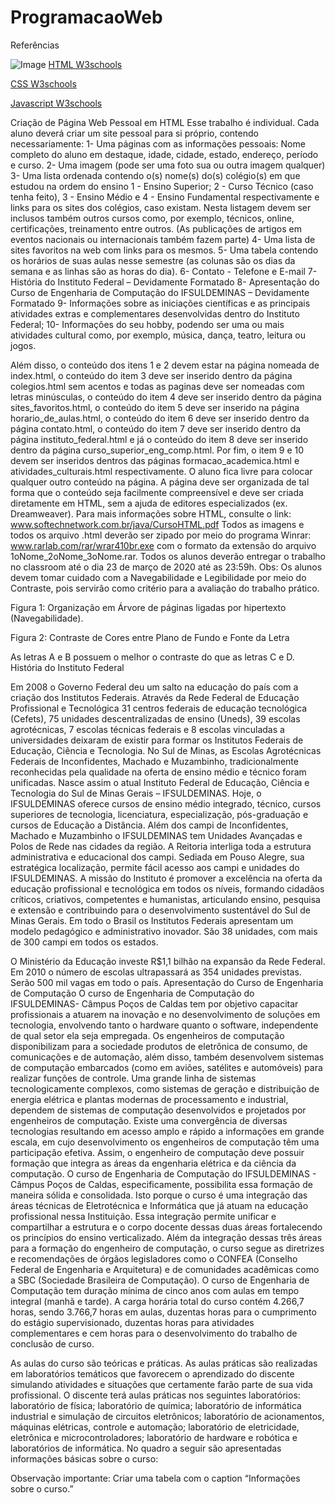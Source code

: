 # ProgramacaoWeb

Referências

![Image](https://www.huszardev.com/wp-content/uploads/2018/07/1_l4xICbIIYlz1OTymWCoUTw1.jpeg)
[HTML W3schools](https://www.w3schools.com/html/)

[CSS W3schools](https://www.w3schools.com/css/)

[Javascript W3schools](https://www.w3schools.com/js/)

Criação de Página Web Pessoal em HTML
Esse trabalho é individual. Cada aluno deverá criar um site pessoal para si
próprio, contendo necessariamente:
1- Uma páginas com as informações pessoais: Nome completo do aluno em
destaque, idade, cidade, estado, endereço, período e curso.
2- Uma imagem (pode ser uma foto sua ou outra imagem qualquer)
3- Uma lista ordenada contendo o(s) nome(s) do(s) colégio(s) em que estudou na
ordem do ensino 1 - Ensino Superior; 2 - Curso Técnico (caso tenha feito), 3 -
Ensino Médio e 4 - Ensino Fundamental respectivamente e links para os sites
dos colégios, caso existam. Nesta listagem devem ser inclusos também outros
cursos como, por exemplo, técnicos, online, certificações, treinamento entre
outros. (As publicações de artigos em eventos nacionais ou internacionais
também fazem parte)
4- Uma lista de sites favoritos na web com links para os mesmos.
5- Uma tabela contendo os horários de suas aulas nesse semestre (as colunas são os
dias da semana e as linhas são as horas do dia).
6- Contato - Telefone e E-mail
7- História do Instituto Federal – Devidamente Formatado
8- Apresentação do Curso de Engenharia de Computação do IFSULDEMINAS –
Devidamente Formatado
9- Informações sobre as iniciações científicas e as principais atividades extras e
complementares desenvolvidas dentro do Instituto Federal;
10- Informações do seu hobby, podendo ser uma ou mais atividades cultural como, por
exemplo, música, dança, teatro, leitura ou jogos.

Além disso, o conteúdo dos itens 1 e 2 devem estar na página nomeada de
index.html, o conteúdo do item 3 deve ser inserido dentro da página colegios.html sem
acentos e todas as paginas deve ser nomeadas com letras minúsculas, o conteúdo do
item 4 deve ser inserido dentro da página sites_favoritos.html, o conteúdo do item 5
deve ser inserido na página horario_de_aulas.html, o conteúdo do item 6 deve ser
inserido dentro da página contato.html, o conteúdo do item 7 deve ser inserido dentro
da página instituto_federal.html e já o conteúdo do item 8 deve ser inserido dentro da
página curso_superior_eng_comp.html. Por fim, o item 9 e 10 devem ser inseridos
dentros das páginas formacao_academica.html e atividades_culturais.html
respectivamente.
O aluno fica livre para colocar qualquer outro conteúdo na página. A página
deve ser organizada de tal forma que o conteúdo seja facilmente compreensível e deve
ser criada diretamente em HTML, sem a ajuda de editores especializados (ex.
Dreamweaver).
Para mais informações sobre HTML, consulte o link:
www.softechnetwork.com.br/java/CursoHTML.pdf
Todos as imagens e todos os arquivo .html deverão ser zipado por meio do
programa Winrar: www.rarlab.com/rar/wrar410br.exe com o formato da extensão do
arquivo 1oNome_2oNome_3oNome.rar. Todos os alunos deverão entregar o
trabalho no classroom até o dia 23 de março de 2020 até as 23:59h.
Obs: Os alunos devem tomar cuidado com a Navegabilidade e Legibilidade por meio
do Contraste, pois servirão como critério para a avaliação do trabalho prático.

Figura 1: Organização em Árvore de páginas ligadas por hipertexto (Navegabilidade).

Figura 2: Contraste de Cores entre Plano de Fundo e Fonte da Letra

As letras A e B possuem o melhor o contraste do que as letras C e D.
História do Instituto Federal

Em 2008 o Governo Federal deu um salto na educação do país com a criação dos
Institutos Federais. Através da Rede Federal de Educação Profissional e Tecnológica 31
centros federais de educação tecnológica (Cefets), 75 unidades descentralizadas de
ensino (Uneds), 39 escolas agrotécnicas, 7 escolas técnicas federais e 8 escolas
vinculadas a universidades deixaram de existir para formar os Institutos Federais de
Educação, Ciência e Tecnologia.
No Sul de Minas, as Escolas Agrotécnicas Federais de Inconfidentes, Machado e
Muzambinho, tradicionalmente reconhecidas pela qualidade na oferta de ensino médio e
técnico foram unificadas. Nasce assim o atual Instituto Federal de Educação, Ciência e
Tecnologia do Sul de Minas Gerais – IFSULDEMINAS.
Hoje, o IFSULDEMINAS oferece cursos de ensino médio integrado, técnico,
cursos superiores de tecnologia, licenciatura, especialização, pós-graduação e cursos de
Educação a Distância. Além dos campi de Inconfidentes, Machado e Muzambinho o
IFSULDEMINAS tem Unidades Avançadas e Polos de Rede nas cidades da região.
A Reitoria interliga toda a estrutura administrativa e educacional dos campi.
Sediada em Pouso Alegre, sua estratégica localização, permite fácil acesso aos campi e
unidades do IFSULDEMINAS. A missão do Instituto é promover a excelência na oferta
da educação profissional e tecnológica em todos os níveis, formando cidadãos críticos,
criativos, competentes e humanistas, articulando ensino, pesquisa e extensão e
contribuindo para o desenvolvimento sustentável do Sul de Minas Gerais.
Em todo o Brasil os Institutos Federais apresentam um modelo pedagógico e
administrativo inovador. São 38 unidades, com mais de 300 campi em todos os estados.

O Ministério da Educação investe R$1,1 bilhão na expansão da Rede Federal.
Em 2010 o número de escolas ultrapassará as 354 unidades previstas. Serão 500 mil
vagas em todo o país.
Apresentação do Curso de Engenharia de Computação
O curso de Engenharia de Computação do IFSULDEMINAS- Câmpus Poços de
Caldas tem por objetivo capacitar profissionais a atuarem na inovação e no desenvolvimento
de soluções em tecnologia, envolvendo tanto o hardware quanto o software, independente de
qual setor ela seja empregada.
Os engenheiros de computação disponibilizam para a sociedade produtos de eletrônica de
consumo, de comunicações e de automação, além disso, também desenvolvem sistemas de
computação embarcados (como em aviões, satélites e automóveis) para realizar funções
de controle. Uma grande linha de sistemas tecnologicamente complexos, como sistemas
de geração e distribuição de energia elétrica e plantas modernas de processamento e
industrial, dependem de sistemas de computação desenvolvidos e projetados por
engenheiros de computação. Existe uma convergência de diversas tecnologias resultando em
acesso amplo e rápido a informações em grande escala, em cujo desenvolvimento os
engenheiros de computação têm uma participação efetiva.
Assim, o engenheiro de computação deve possuir formação que integra as áreas
da engenharia elétrica e da ciência da computação. O curso de Engenharia de
Computação do IFSULDEMINAS - Câmpus Poços de Caldas, especificamente,
possibilita essa formação de maneira sólida e consolidada. Isto porque o curso é uma
integração das áreas técnicas de Eletrotécnica e Informática que já atuam na educação
profissional nessa Instituição. Essa integração permite unificar e compartilhar a
estrutura e o corpo docente dessas duas áreas fortalecendo os princípios do ensino
verticalizado.
Além da integração dessas três áreas para a formação do engenheiro de computação,
o curso segue as diretrizes e recomendações de órgãos legisladores como o CONFEA
(Conselho Federal de Engenharia e Arquitetura) e de comunidades acadêmicas como a SBC
(Sociedade Brasileira de Computação).
O curso de Engenharia de Computação tem duração mínima de cinco anos com aulas
em tempo integral (manhã e tarde). A carga horária total do curso contém 4.266,7 horas,
sendo 3.766,7 horas em aulas, duzentas horas para o cumprimento do estágio
supervisionado, duzentas horas para atividades complementares e cem horas para o
desenvolvimento do trabalho de conclusão de curso.

As aulas do curso são teóricas e práticas. As aulas práticas são realizadas em
laboratórios temáticos que favorecem o aprendizado do discente simulando atividades e
situações que certamente farão parte de sua vida profissional. O discente terá aulas
práticas nos seguintes laboratórios: laboratório de física; laboratório de química;
laboratório de informática industrial e simulação de circuitos eletrônicos; laboratório
de acionamentos, máquinas elétricas, controle e automação; laboratório de eletricidade,
eletrônica e microcontroladores; laboratório de hardware e robótica e laboratórios de
informática.
No quadro a seguir são apresentadas informações básicas sobre o curso:

Observação importante: Criar uma tabela com o caption “Informações sobre o curso.”
